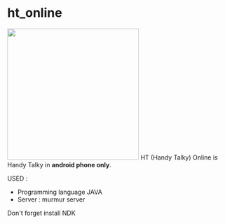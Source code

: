 # ht_online
<img src="https://tower.teluklamong.co.id/assets/img/ht_online.jpg" width="300"/>
HT (Handy Talky) Online is Handy Talky in <b>android phone only</b>.<br>

USED :
- Programming language JAVA
- Server : murmur server

Don't forget install NDK

